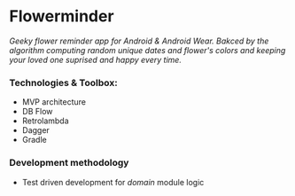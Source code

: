 # Flowerminder

_Geeky flower reminder app for Android & Android Wear. Bakced by the algorithm computing random unique dates and flower's colors and keeping your loved one suprised and happy every time._

### Technologies & Toolbox:
* MVP architecture
* DB Flow
* Retrolambda
* Dagger
* Gradle

### Development methodology
* Test driven development for _domain_ module logic